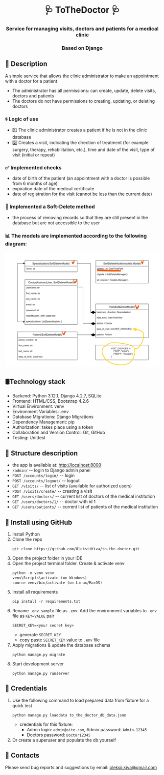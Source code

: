 <h1 align="center">🩺 ToTheDoctor 🩺</h1>
<h3 align="center">Service for managing visits, doctors and patients for a medical clinic</h3>
<h3 align="center">Based on Django</h3>

## 📝 Description

A simple service that allows the clinic administrator to make an appointment with a doctor for a patient

* The administrator has all permissions: can create, update, delete visits, doctors and patients
* The doctors do not have permissions to creating, updating, or deleting doctors

### 🌀 Logic of use

* 1️⃣ The clinic administrator creates a patient if he is not in the clinic database
* 2️⃣ Creates a visit, indicating the direction of treatment (for example surgery, therapy, rehabilitation, etc.),
  time and date of the visit, type of visit (initial or repeat)

### ✅ Implemented checks

* date of birth of the patient (an appointment with a doctor is possible from 6 months of age)
* expiration date of the medical certificate
* date of registration for the visit (cannot be less than the current date)

### 🔴 Implemented a Soft-Delete method

* the process of removing records so that they are still present in the database but are
  not accessible to the user

### 📊 The models are implemented according to the following diagram:

<img alt="models-diagram" src="static/picture/models-diagram.png" width="800"/>

## 🛢️Technology stack

* Backend: Python 3.12.1, Django 4.2.7, SQLite
* Frontend: HTML/CSS, Bootstrap 4.2.6
* Virtual Environment: venv
* Environment Variables: .env
* Database Migrations: Django Migrations
* Dependency Management: pip
* Authorization: takes place using a token
* Collaboration and Version Control: Git, GitHub
* Testing: Unittest

## 🔀 Structure description

* the app is available at: [http://localhost:8000](http://localhost:8000)
* `/admin/` -- login to Django admin panel
* `POST /accounts/login/` -- login
* `POST /accounts/logout/` -- logout
* `GET /visits/` -- list of visits (available for authorized users)
* `POST /visits/create/` -- creating a visit
* `GET /users/doctors/` -- current list of doctors of the medical institution
* `GET /users/doctors/1/` -- doctor with id 1
* `GET /users/patients/` -- current list of patients of the medical institution

## 🚀 Install using GitHub

1. Install Python
1. Clone the repo
   ```commandline
   git clone https://github.com/OleksiiKiva/to-the-doctor.git   
   ```
1. Open the project folder in your IDE
1. Open the project terminal folder. Create & activate venv
   ```commandline
   python -m venv venv
   venv\Scripts\activate (on Windows)
   source venv/bin/activate (on Linux/MacOS)
   ```
1. Install all requirements
   ```commandline
   pip install -r requirements.txt
   ```
1. Rename `.env.sample` file as `.env`. Add the environment variables to `.env` file as `KEY=VALUE` pair
   ```
   SECRET_KEY=<your secret key>
   ```
    - generate `SECRET_KEY`
    - copy paste `SECRET_KEY` value to `.env` file
1. Apply migrations & update the database schema
   ```commandline
   python manage.py migrate
   ```
1. Start development server
   ```commandline
   python manage.py runserver
   ```

## 🔑 Credentials

1. Use the following command to load prepared data from fixture for a quick test
    ```
    python manage.py loaddata to_the_doctor_db_data.json
    ```
    - credentials for this fixture:
        - Admin login: `admin@site.com`, Admin password: `Admin-12345`
        - Doctors password: `Doctor12345`
1. Or create a superuser and populate the db yourself

## 📧 Contacts

Please send bug reports and suggestions by email:
[oleksii.kiva@gmail.com](mailto:oleksii.kiva@gmail.com)
